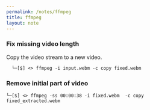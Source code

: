 ```yaml
---
permalink: /notes/ffmpeg
title: ffmpeg
layout: note
---
```

### Fix missing video length

Copy the video stream to a new video.

```
  └─[$] <> ffmpeg -i input.webm -c copy fixed.webm
```

### Remove initial part of video

```
└─[$] <> ffmpeg -ss 00:00:38 -i fixed.webm  -c copy fixed_extracted.webm
```
